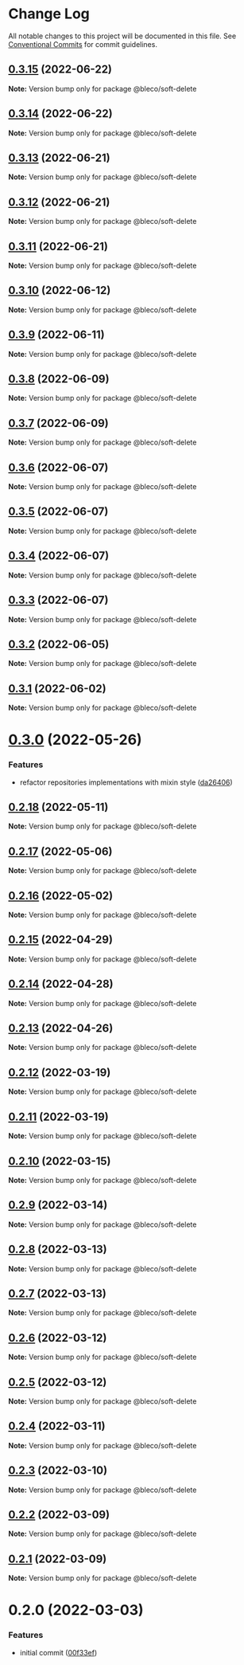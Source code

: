 # Change Log

All notable changes to this project will be documented in this file.
See [Conventional Commits](https://conventionalcommits.org) for commit guidelines.

## [0.3.15](https://gitr.net/betaly/bleco/compare/@bleco/soft-delete@0.3.14...@bleco/soft-delete@0.3.15) (2022-06-22)

**Note:** Version bump only for package @bleco/soft-delete





## [0.3.14](https://gitr.net/betaly/bleco/compare/@bleco/soft-delete@0.3.13...@bleco/soft-delete@0.3.14) (2022-06-22)

**Note:** Version bump only for package @bleco/soft-delete





## [0.3.13](https://gitr.net/betaly/bleco/compare/@bleco/soft-delete@0.3.12...@bleco/soft-delete@0.3.13) (2022-06-21)

**Note:** Version bump only for package @bleco/soft-delete





## [0.3.12](https://gitr.net/betaly/bleco/compare/@bleco/soft-delete@0.3.11...@bleco/soft-delete@0.3.12) (2022-06-21)

**Note:** Version bump only for package @bleco/soft-delete





## [0.3.11](https://gitr.net/betaly/bleco/compare/@bleco/soft-delete@0.3.10...@bleco/soft-delete@0.3.11) (2022-06-21)

**Note:** Version bump only for package @bleco/soft-delete





## [0.3.10](https://gitr.net/betaly/bleco/compare/@bleco/soft-delete@0.3.9...@bleco/soft-delete@0.3.10) (2022-06-12)

**Note:** Version bump only for package @bleco/soft-delete





## [0.3.9](https://gitr.net/betaly/bleco/compare/@bleco/soft-delete@0.3.8...@bleco/soft-delete@0.3.9) (2022-06-11)

**Note:** Version bump only for package @bleco/soft-delete





## [0.3.8](https://gitr.net/betaly/bleco/compare/@bleco/soft-delete@0.3.7...@bleco/soft-delete@0.3.8) (2022-06-09)

**Note:** Version bump only for package @bleco/soft-delete





## [0.3.7](https://gitr.net/betaly/bleco/compare/@bleco/soft-delete@0.3.6...@bleco/soft-delete@0.3.7) (2022-06-09)

**Note:** Version bump only for package @bleco/soft-delete





## [0.3.6](https://gitr.net/betaly/bleco/compare/@bleco/soft-delete@0.3.5...@bleco/soft-delete@0.3.6) (2022-06-07)

**Note:** Version bump only for package @bleco/soft-delete





## [0.3.5](https://gitr.net/betaly/bleco/compare/@bleco/soft-delete@0.3.4...@bleco/soft-delete@0.3.5) (2022-06-07)

**Note:** Version bump only for package @bleco/soft-delete





## [0.3.4](https://gitr.net/betaly/bleco/compare/@bleco/soft-delete@0.3.3...@bleco/soft-delete@0.3.4) (2022-06-07)

**Note:** Version bump only for package @bleco/soft-delete





## [0.3.3](https://gitr.net/betaly/bleco/compare/@bleco/soft-delete@0.3.2...@bleco/soft-delete@0.3.3) (2022-06-07)

**Note:** Version bump only for package @bleco/soft-delete





## [0.3.2](https://gitr.net/betaly/bleco/compare/@bleco/soft-delete@0.3.1...@bleco/soft-delete@0.3.2) (2022-06-05)

**Note:** Version bump only for package @bleco/soft-delete





## [0.3.1](https://gitr.net/betaly/bleco/compare/@bleco/soft-delete@0.3.0...@bleco/soft-delete@0.3.1) (2022-06-02)

**Note:** Version bump only for package @bleco/soft-delete





# [0.3.0](https://gitr.net/betaly/bleco/compare/@bleco/soft-delete@0.2.18...@bleco/soft-delete@0.3.0) (2022-05-26)


### Features

* refactor repositories implementations with mixin style ([da26406](https://gitr.net/betaly/bleco/commits/da2640632becc83f896c07348f25b128b2ba2e34))





## [0.2.18](https://gitr.net/betaly/bleco/compare/@bleco/soft-delete@0.2.17...@bleco/soft-delete@0.2.18) (2022-05-11)

**Note:** Version bump only for package @bleco/soft-delete





## [0.2.17](https://gitr.net/betaly/bleco/compare/@bleco/soft-delete@0.2.16...@bleco/soft-delete@0.2.17) (2022-05-06)

**Note:** Version bump only for package @bleco/soft-delete





## [0.2.16](https://gitr.net/betaly/bleco/compare/@bleco/soft-delete@0.2.15...@bleco/soft-delete@0.2.16) (2022-05-02)

**Note:** Version bump only for package @bleco/soft-delete





## [0.2.15](https://gitr.net/betaly/bleco/compare/@bleco/soft-delete@0.2.14...@bleco/soft-delete@0.2.15) (2022-04-29)

**Note:** Version bump only for package @bleco/soft-delete





## [0.2.14](https://gitr.net/betaly/bleco/compare/@bleco/soft-delete@0.2.13...@bleco/soft-delete@0.2.14) (2022-04-28)

**Note:** Version bump only for package @bleco/soft-delete





## [0.2.13](https://gitr.net/betaly/bleco/compare/@bleco/soft-delete@0.2.12...@bleco/soft-delete@0.2.13) (2022-04-26)

**Note:** Version bump only for package @bleco/soft-delete





## [0.2.12](https://gitr.net/betaly/bleco/compare/@bleco/soft-delete@0.2.11...@bleco/soft-delete@0.2.12) (2022-03-19)

**Note:** Version bump only for package @bleco/soft-delete





## [0.2.11](https://gitr.net/betaly/bleco/compare/@bleco/soft-delete@0.2.10...@bleco/soft-delete@0.2.11) (2022-03-19)

**Note:** Version bump only for package @bleco/soft-delete





## [0.2.10](https://gitr.net/betaly/bleco/compare/@bleco/soft-delete@0.2.9...@bleco/soft-delete@0.2.10) (2022-03-15)

**Note:** Version bump only for package @bleco/soft-delete





## [0.2.9](https://gitr.net/betaly/bleco/compare/@bleco/soft-delete@0.2.8...@bleco/soft-delete@0.2.9) (2022-03-14)

**Note:** Version bump only for package @bleco/soft-delete





## [0.2.8](https://gitr.net/betaly/bleco/compare/@bleco/soft-delete@0.2.7...@bleco/soft-delete@0.2.8) (2022-03-13)

**Note:** Version bump only for package @bleco/soft-delete





## [0.2.7](https://gitr.net/betaly/bleco/compare/@bleco/soft-delete@0.2.6...@bleco/soft-delete@0.2.7) (2022-03-13)

**Note:** Version bump only for package @bleco/soft-delete





## [0.2.6](https://gitr.net/betaly/bleco/compare/@bleco/soft-delete@0.2.5...@bleco/soft-delete@0.2.6) (2022-03-12)

**Note:** Version bump only for package @bleco/soft-delete





## [0.2.5](https://gitr.net/betaly/bleco/compare/@bleco/soft-delete@0.2.4...@bleco/soft-delete@0.2.5) (2022-03-12)

**Note:** Version bump only for package @bleco/soft-delete





## [0.2.4](https://gitr.net/betaly/bleco/compare/@bleco/soft-delete@0.2.3...@bleco/soft-delete@0.2.4) (2022-03-11)

**Note:** Version bump only for package @bleco/soft-delete





## [0.2.3](https://gitr.net/betaly/bleco/compare/@bleco/soft-delete@0.2.2...@bleco/soft-delete@0.2.3) (2022-03-10)

**Note:** Version bump only for package @bleco/soft-delete





## [0.2.2](https://gitr.net/betaly/bleco/compare/@bleco/soft-delete@0.2.1...@bleco/soft-delete@0.2.2) (2022-03-09)

**Note:** Version bump only for package @bleco/soft-delete





## [0.2.1](https://gitr.net/betaly/bleco/compare/@bleco/soft-delete@0.2.0...@bleco/soft-delete@0.2.1) (2022-03-09)

**Note:** Version bump only for package @bleco/soft-delete





# 0.2.0 (2022-03-03)


### Features

* initial commit ([00f33ef](https://gitr.net/betaly/bleco/bleco/commits/00f33efdb654a3c235ff65ab82f9274b2ee4fc3f))
